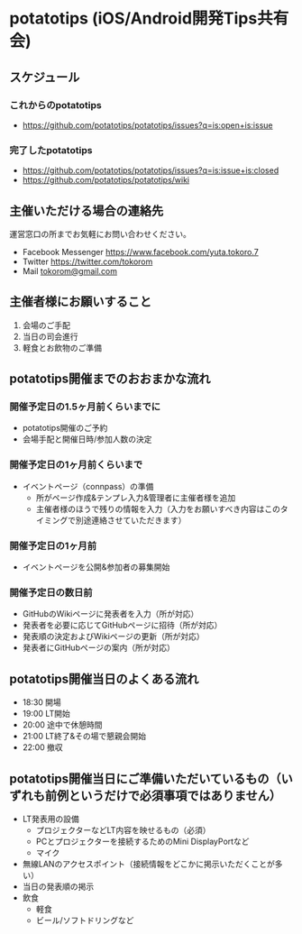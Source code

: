 # potatotips (iOS/Android開発Tips共有会) 

## スケジュール

### これからのpotatotips

- https://github.com/potatotips/potatotips/issues?q=is:open+is:issue

### 完了したpotatotips

- https://github.com/potatotips/potatotips/issues?q=is:issue+is:closed
- https://github.com/potatotips/potatotips/wiki

## 主催いただける場合の連絡先

運営窓口の所までお気軽にお問い合わせください。

- Facebook Messenger https://www.facebook.com/yuta.tokoro.7
- Twitter https://twitter.com/tokorom
- Mail tokorom@gmail.com

## 主催者様にお願いすること

1. 会場のご手配
2. 当日の司会進行
3. 軽食とお飲物のご準備

## potatotips開催までのおおまかな流れ

### 開催予定日の1.5ヶ月前くらいまでに

- potatotips開催のご予約
- 会場手配と開催日時/参加人数の決定

### 開催予定日の1ヶ月前くらいまで

- イベントページ（connpass）の準備
    - 所がページ作成&テンプレ入力&管理者に主催者様を追加
    - 主催者様のほうで残りの情報を入力（入力をお願いすべき内容はこのタイミングで別途連絡させていただきます）

### 開催予定日の1ヶ月前

- イベントページを公開&参加者の募集開始

### 開催予定日の数日前

- GitHubのWikiページに発表者を入力（所が対応）
- 発表者を必要に応じてGitHubページに招待（所が対応）
- 発表順の決定およびWikiページの更新（所が対応）
- 発表者にGitHubページの案内（所が対応）

## potatotips開催当日のよくある流れ

- 18:30 開場
- 19:00 LT開始
- 20:00 途中で休憩時間
- 21:00 LT終了&その場で懇親会開始
- 22:00 撤収

## potatotips開催当日にご準備いただいているもの（いずれも前例というだけで必須事項ではありません）

- LT発表用の設備
    - プロジェクターなどLT内容を映せるもの（必須）
    - PCとプロジェクターを接続するためのMini DisplayPortなど
    - マイク
- 無線LANのアクセスポイント（接続情報をどこかに掲示いただくことが多い）
- 当日の発表順の掲示
- 飲食
    - 軽食
    - ビール/ソフトドリングなど


